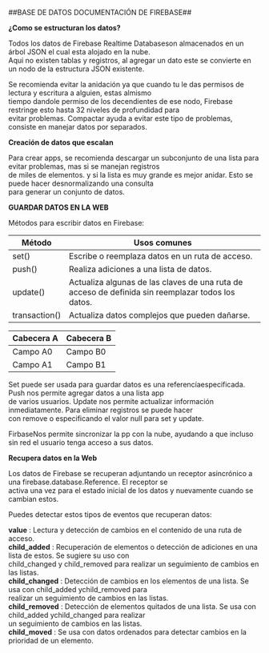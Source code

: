 ##BASE DE DATOS DOCUMENTACIÓN DE FIREBASE##

**¿Como se estructuran los datos?**

Todos los datos de Firebase Realtime Databaseson almacenados en un árbol JSON el cual esta alojado en la nube.  
Aqui no existen tablas y registros, al agregar un dato este se convierte en un nodo de la estructura JSON existente.  

Se recomienda evitar la anidación ya que cuando tu le das permisos de lectura y escritura a alguien, estas almismo  
tiempo dandole permiso de los decendientes de ese nodo, Firebase restringe esto hasta 32 niveles de profundidad para  
evitar problemas. Compactar ayuda a evitar este tipo de problemas, consiste en manejar datos por separados.  

**Creación de datos que escalan**

Para crear apps, se recomienda descargar un subconjunto de una lista para evitar problemas, mas si se manejan registros  
de miles de elementos. y si la lista es muy grande es mejor anidar. Esto se puede hacer desnormalizando una consulta  
para generar un conjunto de datos.   

**GUARDAR DATOS EN LA WEB**

Métodos para escribir datos en Firebase:


|Método| Usos comunes|  
--|--  
|set()|Escribe o reemplaza datos en un ruta de acceso.|  
|push()|Realiza adiciones a una lista de datos.|  
|update()|Actualiza algunas de las claves de una ruta de acceso de definida sin reemplazar todos los datos.|  
|transaction()|Actualiza datos complejos que pueden dañarse.|  



| Cabecera A | Cabecera B |
| ---------- | ---------- |
| Campo A0   | Campo B0   |
| Campo A1   | Campo B1   |


Set puede ser usada para guardar datos es una referencíaespecificada. Push nos permite agregar datos a una lista app  
de varios usuarios.  Update nos permite actualizar información inmediatamente. Para eliminar registros se puede hacer  
con remove o especificando el valor null para set y update.  

FirbaseNos permite sincronizar la pp con la nube, ayudando a que incluso sin red el usuario tenga acceso a sus datos.  



**Recupera datos en la Web**

Los datos de Firebase se recuperan adjuntando un receptor asincrónico a una firebase.database.Reference. El receptor se  
activa una vez para el estado inicial de los datos y nuevamente cuando se cambian estos.  

Puedes detectar estos tipos de eventos que recuperan datos:

**value** : Lectura y detección de cambios en el contenido de una ruta de acceso.  
**child_added** : Recuperación de elementos o detección de adiciones en una lista de estos. Se sugiere su uso con  
child_changed y child_removed para realizar un seguimiento de cambios en las listas.  
**child_changed** : Detección de cambios en los elementos de una lista. Se usa con child_added ychild_removed para  
realizar un seguimiento de cambios en las listas.  
**child_removed** : Detección de elementos quitados de una lista. Se usa con child_added ychild_changed para realizar  
un seguimiento de cambios en las listas.  
**child_moved** : Se usa con datos ordenados para detectar cambios en la prioridad de un elemento.  




